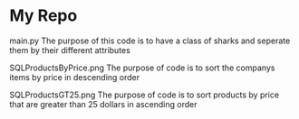 # My Repo
main.py
The purpose of this code is to have a class of sharks and seperate them by their different attributes

SQLProductsByPrice.png
The purpose of code is to sort the companys items by price in descending order

SQLProductsGT25.png
The purpose of code is to sort products by price that are greater than 25 dollars in ascending order
